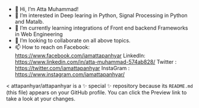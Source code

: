 - 👋 Hi, I’m Atta Muhammad!
- 👀 I’m interested in Deep learing in Python, Signal Processing in Python and Matalb. 
- 🌱 I’m currently learning integrations of Front end backend Frameworks in Web Engineering
- 💞️ I’m looking to collaborate on all above topics. 
- 📫 How to reach on 
Facebook: https://www.facebook.com/iamattapanhyar
LinkedIn: https://www.linkedin.com/in/atta-muhammad-574ab828/
Twitter : https://twitter.com/iamattapanhyar
InstaGram : https://www.instagram.com/iamattapanhyar/

<
attapanhyar/attapanhyar is a ✨ special ✨ repository because its `README.md` (this file) appears on your GitHub profile.
You can click the Preview link to take a look at your changes.
>

